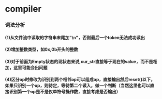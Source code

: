 # compiler
### 词法分析
#### (1)从文件流中读取的字符串末尾加"\n"，否则最后一个token无法成功读出
#### (2)增加整数类型，如0x,0b开头的整数
#### (3)对于前面为Empty状态的现状态来说,cur_str直接等于现在的value，而不是相加，这里可能会出问题
#### (4)区分op时修改为识别到两个相邻op可以组成op，直接输出然后reset()以下，如果只识别一个op，则待定，等待第二个读入，做一个判断（当然这里也可以直接识别第一个op是不是仅单符号操作数，直接考虑是否输出）

